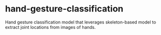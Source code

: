 # hand-gesture-classification
Hand gesture classification model that leverages skeleton-based model to extract joint locations from images of hands.
